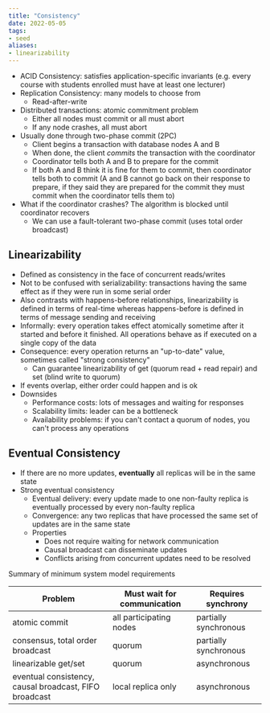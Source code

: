 ```yaml
---
title: "Consistency"
date: 2022-05-05
tags:
- seed
aliases:
- linearizability
---
```


- ACID Consistency: satisfies application-specific invariants (e.g. every course with students enrolled must have at least one lecturer)
- Replication Consistency: many models to choose from
	- Read-after-write
- Distributed transactions: atomic commitment problem
	- Either all nodes must commit or all must abort
	- If any node crashes, all must abort
- Usually done through two-phase commit (2PC)
	- Client begins a transaction with database nodes A and B
	- When done, the client *commits* the transaction with the coordinator
	- Coordinator tells both A and B to prepare for the commit
	- If both A and B think it is fine for them to commit, then coordinator tells both to commit (A and B cannot go back on their response to prepare, if they said they are prepared for the commit they must commit when the coordinator tells them to)
- What if the coordinator crashes? The algorithm is blocked until coordinator recovers
	- We can use a fault-tolerant two-phase commit (uses total order broadcast)

## Linearizability
- Defined as consistency in the face of concurrent reads/writes
- Not to be confused with serializability: transactions having the same effect as if they were run in some serial order
- Also contrasts with happens-before relationships, linearizability is defined in terms of real-time whereas happens-before is defined in terms of message sending and receiving
- Informally: every operation takes effect atomically sometime after it started and before it finished. All operations behave as if executed on a single copy of the data
- Consequence: every operation returns an "up-to-date" value, sometimes called "strong consistency"
	- Can guarantee linearizability of get (quorum read + read repair) and set (blind write to quorum) 
- If events overlap, either order could happen and is ok
- Downsides
	- Performance costs: lots of messages and waiting for responses
	- Scalability limits: leader can be a bottleneck
	- Availability problems: if you can't contact a quorum of nodes, you can't process any operations

## Eventual Consistency
- If there are no more updates, **eventually** all replicas will be in the same state
- Strong eventual consistency
	- Eventual delivery: every update made to one non-faulty replica is eventually processed by every non-faulty replica
	- Convergence: any two replicas that have processed the same set of updates are in the same state
	- Properties
		- Does not require waiting for network communication
		- Causal broadcast can disseminate updates
		- Conflicts arising from concurrent updates need to be resolved

Summary of minimum system model requirements

|Problem|Must wait for communication|Requires synchrony|
|--|--|--|
|atomic commit|all participating nodes|partially synchronous|
|consensus, total order broadcast|quorum|partially synchronous|
|linearizable get/set|quorum|asynchronous|
|eventual consistency, causal broadcast, FIFO broadcast|local replica only|asynchronous|
